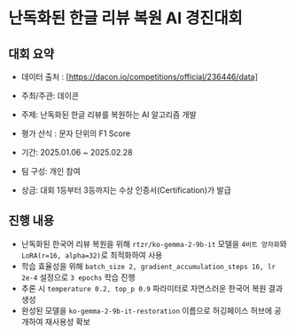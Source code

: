 # 난독화된 한글 리뷰 복원 AI 경진대회

## 대회 요약
- 데이터 출처 : [https://dacon.io/competitions/official/236446/data]

- 주최/주관: 데이콘
- 주제: 난독화된 한글 리뷰를 복원하는 AI 알고리즘 개발
- 평가 산식 : 문자 단위의 F1 Score
- 기간: 2025.01.06 ~ 2025.02.28
- 팀 구성: 개인 참여
- 상금: 대회 1등부터 3등까지는 수상 인증서(Certification)가 발급

## 진행 내용

- 난독화된 한국어 리뷰 복원을 위해 `rtzr/ko-gemma-2-9b-it` 모델을 `4비트 양자화`와 `LoRA(r=16, alpha=32)`로 최적화하여 사용
- 학습 효율성을 위해 `batch_size 2, gradient_accumulation_steps 16, lr 2e-4` 설정으로 `3 epochs` 학습 진행
- 추론 시 `temperature 0.2, top_p 0.9` 파라미터로 자연스러운 한국어 복원 결과 생성
- 완성된 모델을 `ko-gemma-2-9b-it-restoration` 이름으로 허깅페이스 허브에 공개하여 재사용성 확보